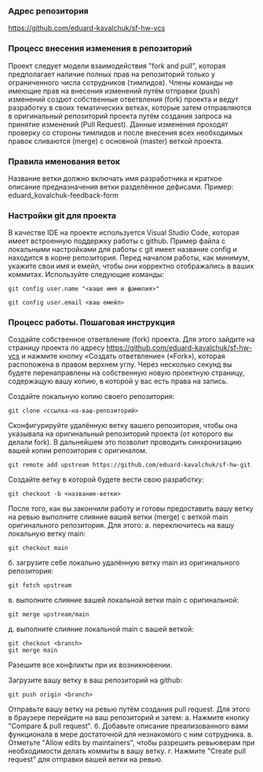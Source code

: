 ### Адрес репозитория
https://github.com/eduard-kavalchuk/sf-hw-vcs

### Процесс внесения изменения в репозиторий
Проект следует модели взаимодействия "fork and pull", которая предполагает наличие полных прав на репозиторий только у ограниченного числа сотрудников (тимлидов). Члены команды не имеющие прав на внесения изменений путём отправки (push) изменений создют собственные ответвления (fork) проекта и ведут разработку в своих тематических ветках, которые затем отправляются в оригинальный репозиторий проекта путём создания запроса на принятие изменений (Pull Request). Данные изменения проходят проверку со стороны тимлидов и после внесения всех необходимых правок сливаются (merge) с основной (master) веткой проекта.


### Правила именования веток
Название ветки должно включать имя разработчика и краткое описание предназначения ветки разделённое дефисами. Пример:
eduard_kovalchuk-feedback-form

### Настройки git для проекта
В качестве IDE на проекте используется Visual Studio Code, которая имеет встроенную поддержку работы с github. Пример файла с  локальными настройками для работы с git имеет название config и находится в корне репозитория. Перед началом работы, как минимум, укажите свои имя и емейл, чтобы они корректно отображались в ваших коммитах. Используйте следующие команды:

```
git config user.name "<ваше имя и фамилия>"
```
```
git config user.email <ваш емейл>
```

### Процесс работы. Пошаговая инструкция

Создайте собственное ответвление (fork) проекта. Для этого зайдите на страницу проекта по адресу https://github.com/eduard-kavalchuk/sf-hw-vcs и нажмите кнопку «Создать ответвление» («Fork»), которая расположена в правом верхнем углу. Через несколько секунд вы будете перенаправлены на собственную новую проектную страницу, содержащую вашу копию, в которой у вас есть права на запись.

Создайте локальную копию своего репозитория:
```
git clone <ссылка-на-ваш-репозиторий>
```

Сконфигурируйте удалённую ветку вашего репозитория, чтобы она указывала на оригинальный репозиторий проекта (от которого вы делали fork). В дальнейшем это позволит проводить синхронизацию вашей копии репозитория с оригиналом.
```
git remote add upstream https://github.com/eduard-kavalchuk/sf-hw-git
```

Создайте ветку в которой будете вести свою разработку:
```
git checkout -b <название-ветки>
```

После того, как вы закончили работу и готовы предоставить вашу ветку на ревью выполните слияние вашей ветки (merge) с веткой main оригинального репозитория. Для этого:
а. переключитесь на вашу локальную ветку main:
```
git checkout main
```
б. загрузите себе локально удалённую ветку main из оригинального репозитория:
```
git fetch upstream
```
в. выполните слияние вашей локальной ветки main с оригинальной:
```
git merge upstream/main
```
д. выполните слияние локальной main с вашей веткой:
```
git checkout <branch>
git merge main
```
Разешите все конфликты при их возникновении.

Загрузите вашу ветку в ваш репозиторий на github:
```
git push origin <branch>
```

Отправьте вашу ветку на ревью путём создания pull request. Для этого в браузере перейдите на ваш репозиторий и затем:
а. Нажмите кнопку "Compare & pull request".
б. Добавьте описание преализованного вами функционала в мере достаточной для незнакомого с ним сотрудника.
в. Отметьте "Allow edits by maintainers", чтобы разрешить ревьюверам при необходимости делать коммиты в вашу ветку.
г. Нажмите "Create pull request" для отправки вашей ветки на ревью.

